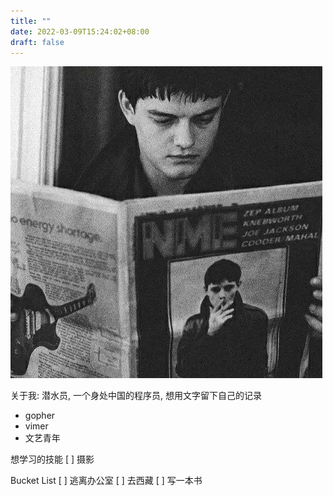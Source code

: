 ```yaml
---
title: ""
date: 2022-03-09T15:24:02+08:00
draft: false
---
```


![avatar](./Ian.jpeg)

关于我:
潜水员, 一个身处中国的程序员, 想用文字留下自己的记录
- gopher
- vimer
- 文艺青年

想学习的技能
[ ] 摄影

Bucket List
[ ] 逃离办公室
[ ] 去西藏
[ ] 写一本书
